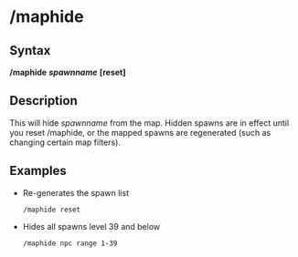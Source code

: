 # /maphide

## Syntax

**/maphide** _**spawnname**_ **\[reset\]**

## Description

This will hide _spawnname_ from the map. Hidden spawns are in effect until you reset /maphide, or the mapped spawns are regenerated \(such as changing certain map filters\).

## Examples

* Re-generates the spawn list

  ```text
  /maphide reset
  ```

* Hides all spawns level 39 and below

  ```text
  /maphide npc range 1-39
  ```
